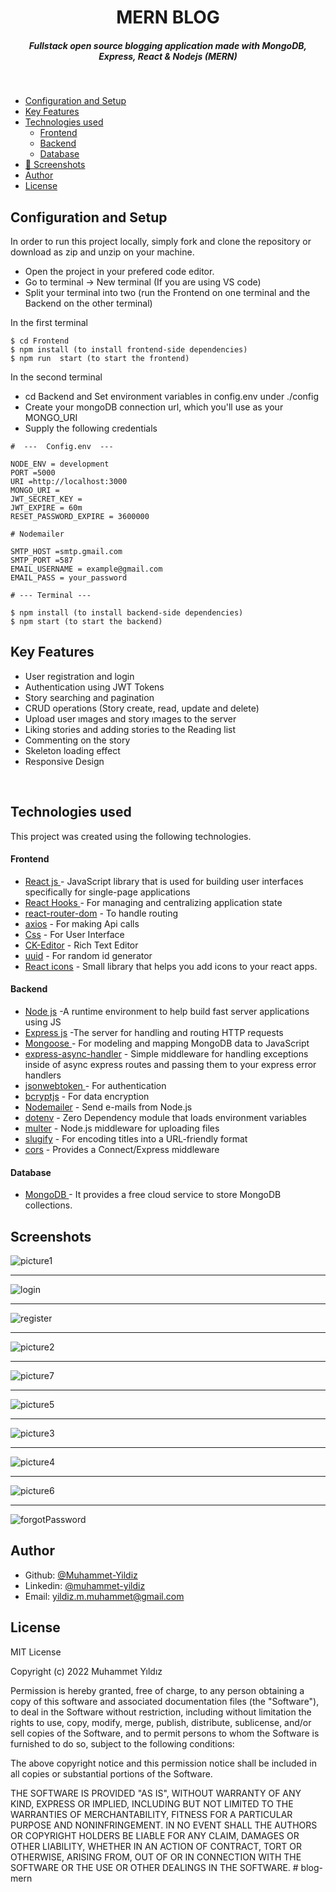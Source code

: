 <H1 align ="center" > MERN BLOG  </h1>
<h5  align ="center"> 
Fullstack open source blogging application made with MongoDB, Express, React & Nodejs (MERN) </h5>
<br/>

  * [Configuration and Setup](#configuration-and-setup)
  * [Key Features](#key-features)
  * [Technologies used](#technologies-used)
      - [Frontend](#frontend)
      - [Backend](#backend)
      - [Database](#database)
  * [📸 Screenshots](#screenshots)
  * [Author](#author)
  * [License](#license)



## Configuration and Setup

In order to run this project locally, simply fork and clone the repository or download as zip and unzip on your machine.

- Open the project in your prefered code editor.
- Go to terminal -> New terminal (If you are using VS code)
- Split your terminal into two (run the Frontend on one terminal and the Backend on the other terminal)

In the first terminal

```
$ cd Frontend
$ npm install (to install frontend-side dependencies)
$ npm run  start (to start the frontend)
```

In the second terminal

- cd Backend and Set environment variables in config.env under ./config
- Create your mongoDB connection url, which you'll use as your MONGO_URI
- Supply the following credentials

```
#  ---  Config.env  ---

NODE_ENV = development
PORT =5000
URI =http://localhost:3000
MONGO_URI =
JWT_SECRET_KEY =
JWT_EXPIRE = 60m
RESET_PASSWORD_EXPIRE = 3600000 

# Nodemailer

SMTP_HOST =smtp.gmail.com
SMTP_PORT =587
EMAIL_USERNAME = example@gmail.com
EMAIL_PASS = your_password
```


```
# --- Terminal ---

$ npm install (to install backend-side dependencies)
$ npm start (to start the backend)
```


##  Key Features

- User registration and login
- Authentication using JWT Tokens
- Story searching  and pagination 
- CRUD operations (Story create, read, update and delete)
- Upload user ımages and story ımages  to the server
- Liking  stories and adding stories  to the Reading list
- Commenting  on the story
- Skeleton loading effect
- Responsive Design

<br/>

##  Technologies used

This project was created using the following technologies.

####  Frontend 

- [React js ](https://www.npmjs.com/package/react) - JavaScript library that is used for building user interfaces specifically for single-page applications
- [React Hooks  ](https://reactjs.org/docs/hooks-intro.html) - For managing and centralizing application state
- [react-router-dom](https://www.npmjs.com/package/react-router-dom) - To handle routing
- [axios](https://www.npmjs.com/package/axios) - For making Api calls
- [Css](https://developer.mozilla.org/en-US/docs/Web/CSS) - For User Interface
- [CK-Editor](https://ckeditor.com/docs/ckeditor5/latest/builds/guides/integration/frameworks/react.html) - Rich Text Editor 
- [uuid](https://www.npmjs.com/package/uuid) - For random id generator
- [React icons](https://react-icons.github.io/react-icons/) -
 Small library that helps you add icons  to your react apps.


####  Backend 


- [Node js](https://nodejs.org/en/) -A runtime environment to help build fast server applications using JS
- [Express js](https://www.npmjs.com/package/express) -The server for handling and routing HTTP requests
- [Mongoose  ](https://reactjs.org/docs/hooks-intro.html) - For modeling and mapping MongoDB data to JavaScript
- [express-async-handler](https://react-icons.github.io/react-icons/) - Simple middleware for handling exceptions inside of async express routes and passing them to your express error handlers 
- [jsonwebtoken  ](https://reactjs.org/docs/hooks-intro.html) - For authentication
- [bcryptjs](https://www.npmjs.com/package/react-router-dom) - For data encryption
- [Nodemailer](https://www.npmjs.com/package/axios) - Send e-mails from Node.js
- [dotenv](https://developer.mozilla.org/en-US/docs/Web/CSS) - Zero Dependency module that loads environment variables
- [multer](https://ckeditor.com/docs/ckeditor5/latest/builds/guides/integration/frameworks/react.html) - Node.js middleware for uploading files 
- [slugify](https://www.npmjs.com/package/uuid) - For encoding titles into a URL-friendly format
- [cors](https://www.npmjs.com/package/uuid) - Provides a Connect/Express middleware


####  Database 

 - [MongoDB ](https://www.npmjs.com/package/uuid) - It provides a free cloud service to store MongoDB collections.
 


 ##  Screenshots 
 


![picture1](https://user-images.githubusercontent.com/72153125/157872654-6a7b1a45-bf7d-4bdb-b69a-fcb10591e052.png)
---- -

![login](https://user-images.githubusercontent.com/72153125/157872607-e96550d9-3003-4235-bae0-abf94df2467a.png)
--- - 
![register](https://user-images.githubusercontent.com/72153125/157872629-f05248b1-46ca-4b56-8b8e-990f097a696d.png)
--- - 
![picture2](https://user-images.githubusercontent.com/72153125/157872962-082f9454-bc62-419e-9fbb-8e5e679ef420.png)
--- - 
![picture7](https://user-images.githubusercontent.com/72153125/157872738-8d58c03a-d9ae-44ed-a01e-654390c8ef57.png)
--- - 
![picture5](https://user-images.githubusercontent.com/72153125/157872730-f7bfbc8a-47aa-4170-b0a6-19fd376e5077.png)
--- - 
![picture3](https://user-images.githubusercontent.com/72153125/157872690-5006e20e-c3d5-4bda-b624-1351b66f1c3b.png)
--- - 
![picture4](https://user-images.githubusercontent.com/72153125/157872702-1dfcdeae-70fa-4a54-a943-735ca954fca6.png)

--- - 
![picture6](https://user-images.githubusercontent.com/72153125/157872733-e558f6fe-3478-434e-8546-b84568bcfc44.png)
--- - 
![forgotPassword](https://user-images.githubusercontent.com/72153125/157872587-c3c3a7a0-dafe-4257-bbd4-19ac9f53b1ea.png)


## Author

- Github: [@Muhammet-Yildiz](https://github.com/Muhammet-Yildiz)
- Linkedin: [@muhammet-yildiz](https://www.linkedin.com/in/muhammet-yıldız-841908224/)
- Email: [yildiz.m.muhammet@gmail.com](mailto:yildiz.m.muhammet@gmail.com)

## License

MIT License

Copyright (c) 2022 Muhammet Yıldız

Permission is hereby granted, free of charge, to any person obtaining a copy
of this software and associated documentation files (the "Software"), to deal
in the Software without restriction, including without limitation the rights
to use, copy, modify, merge, publish, distribute, sublicense, and/or sell
copies of the Software, and to permit persons to whom the Software is
furnished to do so, subject to the following conditions:

The above copyright notice and this permission notice shall be included in all
copies or substantial portions of the Software.

THE SOFTWARE IS PROVIDED "AS IS", WITHOUT WARRANTY OF ANY KIND, EXPRESS OR
IMPLIED, INCLUDING BUT NOT LIMITED TO THE WARRANTIES OF MERCHANTABILITY,
FITNESS FOR A PARTICULAR PURPOSE AND NONINFRINGEMENT. IN NO EVENT SHALL THE
AUTHORS OR COPYRIGHT HOLDERS BE LIABLE FOR ANY CLAIM, DAMAGES OR OTHER
LIABILITY, WHETHER IN AN ACTION OF CONTRACT, TORT OR OTHERWISE, ARISING FROM,
OUT OF OR IN CONNECTION WITH THE SOFTWARE OR THE USE OR OTHER DEALINGS IN THE
SOFTWARE.
#   b l o g - m e r n  
 